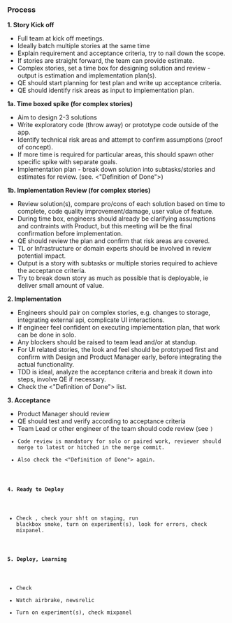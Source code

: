 ### Process

__1. Story Kick off__
* Full team at kick off meetings. 
* Ideally batch multiple stories at the same time
* Explain requirement and acceptance criteria, try to nail down the scope.
* If stories are straight forward, the team can provide estimate. 
* Complex stories, set a time box for designing solution and review - output is estimation and implementation plan(s).
* QE should start planning for test plan and write up acceptance criteria.
* QE should identify risk areas as input to implementation plan.

__1a. Time boxed spike (for complex stories)__
* Aim to design 2-3 solutions
* Write exploratory code (throw away) or prototype code outside of the app.
* Identify technical risk areas and attempt to confirm assumptions (proof of concept).
* If more time is required for particular areas, this should spawn other specific spike with separate goals.
* Implementation plan - break down solution into subtasks/stories and estimates for review. (see. <"Definition of Done">)

__1b. Implementation Review (for complex stories)__
* Review solution(s), compare pro/cons of each solution based on time to complete, code quality improvement/damage, user value of feature.
* During time box, engineers should already be clarifying assumptions and contraints with Product, but this meeting will be the final confirmation before implementation.
* QE should review the plan and confirm that risk areas are covered.
* TL or Infrastructure or domain experts should be involved in review potential impact.
* Output is a story with subtasks or multiple stories required to achieve the acceptance criteria.
* Try to break down story as much as possible that is deployable, ie deliver small amount of value.

__2. Implementation__
* Engineers should pair on complex stories, e.g. changes to storage, integrating external api, complicate UI interactions.
* If engineer feel confident on executing implementation plan, that work can be done in solo.
* Any blockers should be raised to team lead and/or at standup.
* For UI related stories, the look and feel should be prototyped first and confirm with Design and Product Manager early, before integrating the actual functionality.
* TDD is ideal, analyze the acceptance criteria and break it down into steps, involve QE if necessary.
* Check the <"Definition of Done"> list.

__3. Acceptance__
* Product Manager should review
* QE should test and verify according to acceptance criteria
* Team Lead or other engineer of the team should code review (see <Code Review Checklist>)
* Code review is mandatory for solo or paired work, reviewer should merge to latest or hitched in the merge commit.
* Also check the <"Definition of Done"> again.

__4. Ready to Deploy__
* Check <deployment checklist>, check your sh!t on staging, run blackbox smoke, turn on experiment(s), look for errors, check mixpanel.

__5. Deploy, Learning__
* Check <deployment checklist>
* Watch airbrake, newsrelic
* Turn on experiment(s), check mixpanel
